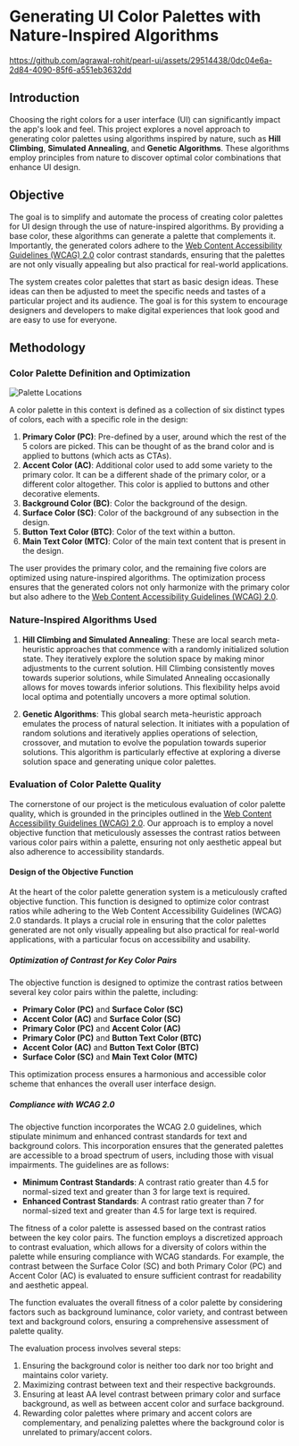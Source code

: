 # Generating UI Color Palettes with Nature-Inspired Algorithms

https://github.com/agrawal-rohit/pearl-ui/assets/29514438/0dc04e6a-2d84-4090-85f6-a551eb3632dd

## Introduction

Choosing the right colors for a user interface (UI) can significantly impact the app's look and feel. This project explores a novel approach to generating color palettes using algorithms inspired by nature, such as **Hill Climbing**, **Simulated Annealing**, and **Genetic Algorithms**. These algorithms employ principles from nature to discover optimal color combinations that enhance UI design.

## Objective

The goal is to simplify and automate the process of creating color palettes for UI design through the use of nature-inspired algorithms. By providing a base color, these algorithms can generate a palette that complements it. Importantly, the generated colors adhere to the [Web Content Accessibility Guidelines (WCAG) 2.0](https://www.w3.org/WAI/standards-guidelines/wcag/) color contrast standards, ensuring that the palettes are not only visually appealing but also practical for real-world applications.

The system creates color palettes that start as basic design ideas. These ideas can then be adjusted to meet the specific needs and tastes of a particular project and its audience. The goal is for this system to encourage designers and developers to make digital experiences that look good and are easy to use for everyone.

## Methodology

### Color Palette Definition and Optimization

![Palette Locations](https://github.com/agrawal-rohit/pearl-ui/assets/29514438/68ec05fa-6576-4d61-9320-ebd06baaa1c9)

A color palette in this context is defined as a collection of six distinct types of colors, each with a specific role in the design:

1. **Primary Color (PC)**: Pre-defined by a user, around which the rest of the 5 colors are picked. This can be thought of as the brand color and is applied to buttons (which acts as CTAs).
2. **Accent Color (AC)**: Additional color used to add some variety to the primary color. It can be a different shade of the primary color, or a different color altogether. This color is applied to buttons and other decorative elements.
3. **Background Color (BC)**: Color the background of the design.
4. **Surface Color (SC)**: Color of the background of any subsection in the design.
5. **Button Text Color (BTC)**: Color of the text within a button.
6. **Main Text Color (MTC)**: Color of the main text content that is present in the design.

The user provides the primary color, and the remaining five colors are optimized using nature-inspired algorithms. The optimization process ensures that the generated colors not only harmonize with the primary color but also adhere to the [Web Content Accessibility Guidelines (WCAG) 2.0](https://www.w3.org/WAI/standards-guidelines/wcag/).

### Nature-Inspired Algorithms Used

1. **Hill Climbing and Simulated Annealing**: These are local search meta-heuristic approaches that commence with a randomly initialized solution state. They iteratively explore the solution space by making minor adjustments to the current solution. Hill Climbing consistently moves towards superior solutions, while Simulated Annealing occasionally allows for moves towards inferior solutions. This flexibility helps avoid local optima and potentially uncovers a more optimal solution.

2. **Genetic Algorithms**: This global search meta-heuristic approach emulates the process of natural selection. It initiates with a population of random solutions and iteratively applies operations of selection, crossover, and mutation to evolve the population towards superior solutions. This algorithm is particularly effective at exploring a diverse solution space and generating unique color palettes.

### Evaluation of Color Palette Quality

The cornerstone of our project is the meticulous evaluation of color palette quality, which is grounded in the principles outlined in the [Web Content Accessibility Guidelines (WCAG) 2.0](https://www.w3.org/WAI/standards-guidelines/wcag/). Our approach is to employ a novel objective function that meticulously assesses the contrast ratios between various color pairs within a palette, ensuring not only aesthetic appeal but also adherence to accessibility standards.

#### Design of the Objective Function

At the heart of the color palette generation system is a meticulously crafted objective function. This function is designed to optimize color contrast ratios while adhering to the Web Content Accessibility Guidelines (WCAG) 2.0 standards. It plays a crucial role in ensuring that the color palettes generated are not only visually appealing but also practical for real-world applications, with a particular focus on accessibility and usability.

##### Optimization of Contrast for Key Color Pairs

The objective function is designed to optimize the contrast ratios between several key color pairs within the palette, including:

- **Primary Color (PC)** and **Surface Color (SC)**
- **Accent Color (AC)** and **Surface Color (SC)**
- **Primary Color (PC)** and **Accent Color (AC)**
- **Primary Color (PC)** and **Button Text Color (BTC)**
- **Accent Color (AC)** and **Button Text Color (BTC)**
- **Surface Color (SC)** and **Main Text Color (MTC)**

This optimization process ensures a harmonious and accessible color scheme that enhances the overall user interface design.

##### Compliance with WCAG 2.0

The objective function incorporates the WCAG 2.0 guidelines, which stipulate minimum and enhanced contrast standards for text and background colors. This incorporation ensures that the generated palettes are accessible to a broad spectrum of users, including those with visual impairments. The guidelines are as follows:

- **Minimum Contrast Standards**: A contrast ratio greater than 4.5 for normal-sized text and greater than 3 for large text is required.
- **Enhanced Contrast Standards**: A contrast ratio greater than 7 for normal-sized text and greater than 4.5 for large text is required.

The fitness of a color palette is assessed based on the contrast ratios between the key color pairs. The function employs a discretized approach to contrast evaluation, which allows for a diversity of colors within the palette while ensuring compliance with WCAG standards. For example, the contrast between the Surface Color (SC) and both Primary Color (PC) and Accent Color (AC) is evaluated to ensure sufficient contrast for readability and aesthetic appeal.

The function evaluates the overall fitness of a color palette by considering factors such as background luminance, color variety, and contrast between text and background colors, ensuring a comprehensive assessment of palette quality.

The evaluation process involves several steps:

1. Ensuring the background color is neither too dark nor too bright and maintains color variety.
2. Maximizing contrast between text and their respective backgrounds.
3. Ensuring at least AA level contrast between primary color and surface background, as well as between accent color and surface background.
4. Rewarding color palettes where primary and accent colors are complementary, and penalizing palettes where the background color is unrelated to primary/accent colors.
